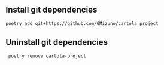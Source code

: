 ## Install git dependencies

```bash
poetry add git+https://github.com/GMizuno/cartola_project
```

## Uninstall git dependencies

```bash
 poetry remove cartola-project
```